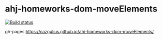 # ahj-homeworks-dom-moveElements

[![Build status](https://ci.appveyor.com/api/projects/status/tvf0megakgd6giqg?svg=true)](https://ci.appveyor.com/project/Nazgulius/ahj-homeworks-dom-moveelements)

gh-pages
https://nazgulius.github.io/ahj-homeworks-dom-moveElements/
